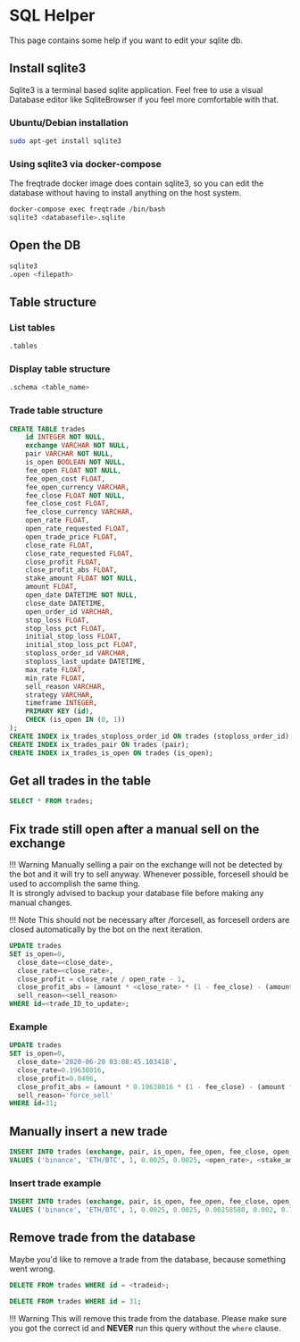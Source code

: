 # SQL Helper

This page contains some help if you want to edit your sqlite db.

## Install sqlite3

Sqlite3 is a terminal based sqlite application.
Feel free to use a visual Database editor like SqliteBrowser if you feel more comfortable with that.

### Ubuntu/Debian installation

```bash
sudo apt-get install sqlite3
```

### Using sqlite3 via docker-compose

The freqtrade docker image does contain sqlite3, so you can edit the database without having to install anything on the host system.

``` bash
docker-compose exec freqtrade /bin/bash
sqlite3 <databasefile>.sqlite
```

## Open the DB

```bash
sqlite3
.open <filepath>
```

## Table structure

### List tables

```bash
.tables
```

### Display table structure

```bash
.schema <table_name>
```

### Trade table structure

```sql
CREATE TABLE trades
    id INTEGER NOT NULL,
    exchange VARCHAR NOT NULL,
    pair VARCHAR NOT NULL,
    is_open BOOLEAN NOT NULL,
    fee_open FLOAT NOT NULL,
    fee_open_cost FLOAT,
    fee_open_currency VARCHAR,
    fee_close FLOAT NOT NULL,
    fee_close_cost FLOAT,
    fee_close_currency VARCHAR,
    open_rate FLOAT,
    open_rate_requested FLOAT,
    open_trade_price FLOAT,
    close_rate FLOAT,
    close_rate_requested FLOAT,
    close_profit FLOAT,
    close_profit_abs FLOAT,
    stake_amount FLOAT NOT NULL,
    amount FLOAT,
    open_date DATETIME NOT NULL,
    close_date DATETIME,
    open_order_id VARCHAR,
    stop_loss FLOAT,
    stop_loss_pct FLOAT,
    initial_stop_loss FLOAT,
    initial_stop_loss_pct FLOAT,
    stoploss_order_id VARCHAR,
    stoploss_last_update DATETIME,
    max_rate FLOAT,
    min_rate FLOAT,
    sell_reason VARCHAR,
    strategy VARCHAR,
    timeframe INTEGER,
    PRIMARY KEY (id),
    CHECK (is_open IN (0, 1))
);
CREATE INDEX ix_trades_stoploss_order_id ON trades (stoploss_order_id);
CREATE INDEX ix_trades_pair ON trades (pair);
CREATE INDEX ix_trades_is_open ON trades (is_open);

```

## Get all trades in the table

```sql
SELECT * FROM trades;
```

## Fix trade still open after a manual sell on the exchange

!!! Warning
  	Manually selling a pair on the exchange will not be detected by the bot and it will try to sell anyway. Whenever possible, forcesell <tradeid> should be used to accomplish the same thing.  
	It is strongly advised to backup your database file before making any manual changes.

!!! Note
  	This should not be necessary after /forcesell, as forcesell orders are closed automatically by the bot on the next iteration.

```sql
UPDATE trades
SET is_open=0,
  close_date=<close_date>,
  close_rate=<close_rate>,
  close_profit = close_rate / open_rate - 1,
  close_profit_abs = (amount * <close_rate> * (1 - fee_close) - (amount * (open_rate * 1 - fee_open))),
  sell_reason=<sell_reason>
WHERE id=<trade_ID_to_update>;
```

### Example

```sql
UPDATE trades
SET is_open=0,
  close_date='2020-06-20 03:08:45.103418',
  close_rate=0.19638016,
  close_profit=0.0496,
  close_profit_abs = (amount * 0.19638016 * (1 - fee_close) - (amount * open_rate * (1 - fee_open)))
  sell_reason='force_sell'  
WHERE id=31;
```

## Manually insert a new trade

```sql
INSERT INTO trades (exchange, pair, is_open, fee_open, fee_close, open_rate, stake_amount, amount, open_date)
VALUES ('binance', 'ETH/BTC', 1, 0.0025, 0.0025, <open_rate>, <stake_amount>, <amount>, '<datetime>')
```

### Insert trade example

```sql
INSERT INTO trades (exchange, pair, is_open, fee_open, fee_close, open_rate, stake_amount, amount, open_date)
VALUES ('binance', 'ETH/BTC', 1, 0.0025, 0.0025, 0.00258580, 0.002, 0.7715262081, '2020-06-28 12:44:24.000000')
```

## Remove trade from the database

Maybe you'd like to remove a trade from the database, because something went wrong.

```sql
DELETE FROM trades WHERE id = <tradeid>;
```

```sql
DELETE FROM trades WHERE id = 31;
```

!!! Warning
    This will remove this trade from the database. Please make sure you got the correct id and **NEVER** run this query without the `where` clause.
